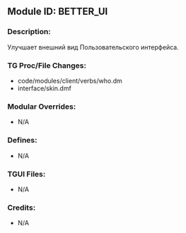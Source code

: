 ## Module ID: BETTER_UI

### Description:

Улучшает внешний вид Пользовательского интерфейса.


### TG Proc/File Changes:

- code/modules/client/verbs/who.dm
- interface/skin.dmf


### Modular Overrides:

- N/A


### Defines:

- N/A


### TGUI Files:

- N/A


### Credits:

- N/A
